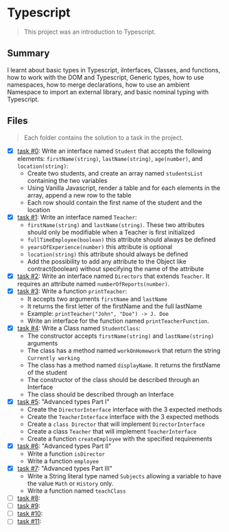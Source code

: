 # Typescript

> This project was an introduction to Typescript.

## Summary

I learnt about basic types in Typescript, iInterfaces, Classes, and functions, how to work with the DOM and Typescript, Generic types, how to use namespaces, how to merge declarations, how to use an ambient Namespace to import an external library, and basic nominal typing with Typescript.

## Files

> Each folder contains the solution to a task in the project.

- [x] [task #0](https://github.com/Ebube-Ochemba/alx-backend-javascript/tree/main/0x04-TypeScript/task_0): Write an interface named `Student` that accepts the following elements: `firstName(string)`, `lastName(string)`, `age(number)`, and `location(string)`:
  - Create two students, and create an array named `studentsList` containing the two variables
  - Using Vanilla Javascript, render a table and for each elements in the array, append a new row to the table
  - Each row should contain the first name of the student and the location
- [x] [task #1](https://github.com/Ebube-Ochemba/alx-backend-javascript/tree/main/0x04-TypeScript/task_1): Write an interface named `Teacher`:
  - `firstName(string)` and `lastName(string)`. These two attributes should only be modifiable when a Teacher is first initialized
  - `fullTimeEmployee(boolean)` this attribute should always be defined
  - `yearsOfExperience(number)` this attribute is optional
  - `location(string)` this attribute should always be defined
  - Add the possibility to add any attribute to the Object like contract(boolean) without specifying the name of the attribute
- [x] [task #2](https://github.com/Ebube-Ochemba/alx-backend-javascript/tree/main/0x04-TypeScript/task_1): Write an interface named `Directors` that extends `Teacher`. It requires an attribute named `numberOfReports(number)`.
- [x] [task #3](https://github.com/Ebube-Ochemba/alx-backend-javascript/tree/main/0x04-TypeScript/task_1): Write a function `printTeacher`:
  - It accepts two arguments `firstName` and `lastName`
  - It returns the first letter of the firstName and the full lastName
  - Example: `printTeacher("John", "Doe") -> J. Doe`
  - Write an interface for the function named `printTeacherFunction`.
- [x] [task #4](https://github.com/Ebube-Ochemba/alx-backend-javascript/tree/main/0x04-TypeScript/task_1): Write a Class named `StudentClass`:
  - The constructor accepts `firstName(string)` and `lastName(string)` arguments
  - The class has a method named `workOnHomework` that return the string `Currently working`
  - The class has a method named `displayName`. It returns the firstName of the student
  - The constructor of the class should be described through an Interface
  - The class should be described through an Interface
- [x] [task #5](https://github.com/Ebube-Ochemba/alx-backend-javascript/tree/main/0x04-TypeScript/task_2): "Advanced types Part I"
  - Create the `DirectorInterface` interface with the 3 expected methods
  - Create the `TeacherInterface` interface with the 3 expected methods
  - Create a `class Director` that will implement `DirectorInterface`
  - Create a class `Teacher` that will implement `TeacherInterface`
  - Create a function `createEmployee` with the specified requirements
- [x] [task #6](https://github.com/Ebube-Ochemba/alx-backend-javascript/tree/main/0x04-TypeScript/task_): "Advanced types Part II"
  - Write a function `isDirector`
  - Write a function `employee`
- [x] [task #7](https://github.com/Ebube-Ochemba/alx-backend-javascript/tree/main/0x04-TypeScript/task_2): "Advanced types Part III"
  - Write a String literal type named `Subjects` allowing a variable to have the value `Math` or `History` only.
  - Write a function named `teachClass`
- [ ] [task #8](https://github.com/Ebube-Ochemba/alx-backend-javascript/tree/main/0x04-TypeScript/task_3):
- [ ] [task #9](https://github.com/Ebube-Ochemba/alx-backend-javascript/tree/main/0x04-TypeScript/task_4):
- [ ] [task #10](https://github.com/Ebube-Ochemba/alx-backend-javascript/tree/main/0x04-TypeScript/task_4):
- [ ] [task #11](https://github.com/Ebube-Ochemba/alx-backend-javascript/tree/main/0x04-TypeScript/task_5):
